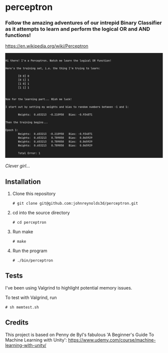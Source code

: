 # perceptron

### Follow the amazing adventures of our intrepid Binary Classifier as it attempts to learn and perform the logical OR and AND functions!

https://en.wikipedia.org/wiki/Perceptron

![Screenshot](/img/perceptron.webp?raw=true "")

*Clever girl...*

## Installation

  1. Clone this repository
     ```
     # git clone git@github.com:johnreynolds3d/perceptron.git
     ```
  2. cd into the source directory
     ```
     # cd perceptron
     ```
  3. Run make 
     ```
     # make 
     ```
  4. Run the program
     ```
     # ./bin/perceptron
     ```

## Tests

I've been using Valgrind to highlight potential memory issues. 

To test with Valgrind, run
```
# sh memtest.sh
```

## Credits
This project is based on Penny de Byl's fabulous 'A Beginner's Guide To Machine Learning with Unity': https://www.udemy.com/course/machine-learning-with-unity/
